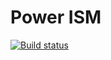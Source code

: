 # Power ISM
[![Build status](https://ci.appveyor.com/api/projects/status/rjr6ssuy756pblex?svg=true)](https://ci.appveyor.com/project/krysstof/psivantiism)
